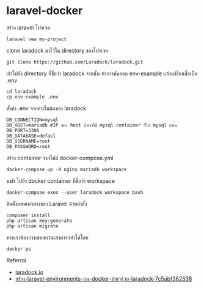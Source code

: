 # laravel-docker
สร้าง laravel โปรเจค
```
laravel new my-project
```

clone laradock มาไว้ใน directory ของโปรเจค
```
git clone https://github.com/Laradock/laradock.git 
```

เข้าไปยัง directory ที่ชื่อว่า laradock จากนั้น ทำการคัดลอก env-example แล้วเปลี่ยนชื่อเป็น .env
```
cd laradock
cp env-example .env
```

ตั้งค่า .env จากค่าเริ่มต้นของ laradock
```
DB_CONNECTION=mysql
DB_HOST=mariadb #IP ของ host ถ้าเราใช้ mysql container ก็ใส่ mysql แทน
DB_PORT=3306
DB_DATABASE=defaul
DB_USERNAME=root
DB_PASSWORD=root
```

สร้าง container จากไฟล์ docker-compose.yml
```
docker-compose up -d nginx mariadb workspace
```

ssh ไปยัง docker container ที่ชื่อว่า workspace
```
docker-compose exec --user laradock workspace bash
```

ติดตั้งแพคเกจต่างของ Laravel ด้วยคำสั่ง
```
composer install
php artisan key:generate
php artisan migrate
```

หากเราต้องการเชคสถานะสามารถทำได้โดย
```
docker ps
```

Referral
* [laradock.io](https://laradock.io/)
* [สร้าง-laravel-environments-บน-docker-ง่ายๆด้วย-laradock-7c5abf362538](https://medium.com/@anuchamaitripirom/สร้าง-laravel-environments-บน-docker-ง่ายๆด้วย-laradock-7c5abf362538)
